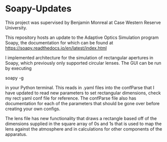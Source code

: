 # Soapy-Updates
This project was supervised by Benjamin Monreal at Case Western Reserve University.

This repository hosts an update to the Adaptive Optics Simulation program Soapy, the documentation for which can be found at https://soapy.readthedocs.io/en/latest/index.html

I implemented architecture for the simulation of rectangular apertures  in Soapy, which previously only supported circular lenses.
The GUI can be run by executing

soapy -g <configFilename>

in your Python terminal. This reads in .yaml files into the confParse that I have updated to read new parameters to set rectangular dimensions, check my rect yaml conf file for reference.
The confParse file also has documentation for each of the parameters that should be gone over before creating your own configs.

The lens file has new functionality that draws a rectangle based off of the dimensions supplied in the square array of 0s and 1s that is used to map the lens against the atmosphere and in calculations for other components of the apparatus. 
